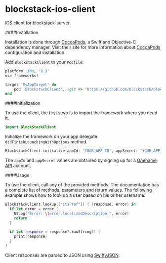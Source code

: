 # blockstack-ios-client
iOS client for blockstack-server.

####Installation

Installation is done through [CocoaPods](http://cocoapods.org/), a Swift and Objective-C dependency manager. Visit their site for more information about [CocoaPods](http://cocoapods.org/) configuration and installation.

Add `BlockstackClient` to your `Podfile`:

```ruby
platform :ios, '9.3'
use_frameworks!

target 'MyAppTarget' do
	pod 'BlockstackClient', :git => 'https://github.com/blockstack/blockstack-ios-client.git'
end
```

####Initialization

To use the client, the first stwp is to import the framework where you need it.

```swift
import BlockStackClient
```
Initialize the framework on your app delegate `didFinishLaunchingWithOptions` method.

```swift
BlockstackClient.initialize(appId: "YOUR_APP_ID", appSecret: "YOUR_APP_SECRET")
```

The `appId` and `appSecret` values are obtained by signing up for a [Onename API](https://api.onename.com) account.

####Usage

To use the client, call any of the provided methods. The documentation has a complete list of methods, parameters and return values. The following example shows how to look up a user based on his or her username:

```swift
BlockstackClient.lookup(["itsProf"]) { (response, error) in
  if let error = error {
    NSLog("Error: \(error.localizedDescription)", error)
    return
  }
            
  if let response = response?.rawString() {
    print(response)
  }
}
```

Client responses are parsed to JSON using [SwiftyJSON](https://github.com/SwiftyJSON/SwiftyJSON).
